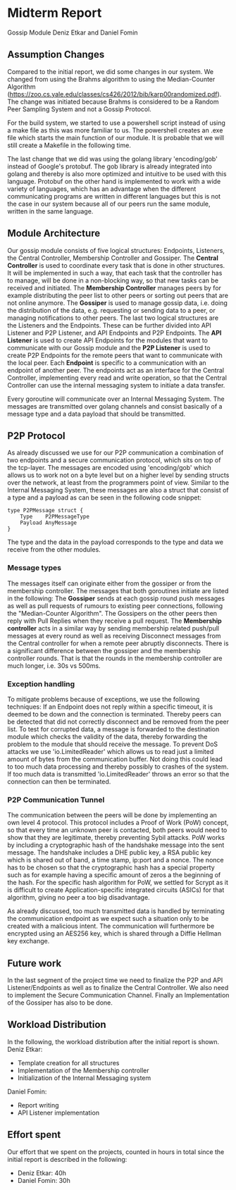 # Midterm Report
Gossip Module
Deniz Etkar and Daniel Fomin

## Assumption Changes
Compared to the initial report, we did some changes in our system.
We changed from using the Brahms algorithm to using the Median-Counter Algorithm
(https://zoo.cs.yale.edu/classes/cs426/2012/bib/karp00randomized.pdf).
The change was initiated because Brahms is considered to be a Random Peer Sampling System and not a Gossip Protocol.

For the build system, we started to use a powershell script instead of using a make file as this was more familiar to us.
The powershell creates an .exe file which starts the main function of our module.
It is probable that we will still create a Makefile in the following time.
 
The last change that we did was using the golang library 'encoding/gob' instead of Google's protobuf.
The gob library is already integrated into golang and thereby is also more optimized and intuitive to be used with this language.
Protobuf on the other hand is implemented to work with a wide variety of languages, which has an advantage when the different communicating programs are written in different languages but this is not the case in our system because all of our peers run the same module, written in the same language.

## Module Architecture
Our gossip module consists of five logical structures: Endpoints, Listeners, the Central Controller, Membership Controller and Gossiper.
The **Central Controller** is used to coordinate every task that is done in other structures.
It will be implemented in such a way, that each task that the controller has to manage, will be done in a non-blocking way, so that new tasks can be received and initiated.
The **Membership Controller** manages peers by for example distributing the peer list to other peers or sorting out peers that are not online anymore.
The **Gossiper** is used to manage gossip data, i.e. doing the distribution of the data, e.g. requesting or sending data to a peer, or managing notifications to other peers.
The last two logical structures are the Listeners and the Endpoints.
These can be further divided into API Listener and P2P Listener, and API Endpoints and P2P Endpoints.
The **API Listener** is used to create API Endpoints for the modules that want to communicate with our Gossip module and the **P2P Listener** is used to create P2P Endpoints for the remote peers that want to communicate with the local peer.
Each **Endpoint** is specific to a communication with an endpoint of another peer.
The endpoints act as an interface for the Central Controller, implementing every read and write operation, so that the Central Controller can use the internal messaging system to initiate a data transfer.

Every goroutine will communicate over an Internal Messaging System.
The messages are transmitted over golang channels and consist basically of a message type and a data payload that should be transmitted.

	
## P2P Protocol
As already discussed we use for our P2P communication a combination of two endpoints and a secure communication protocol, which sits on top of the tcp-layer.
The messages are encoded using 'encoding/gob' which allows us to work not on a byte level but on a higher level by sending structs over the network, at least from the programmers point of view.
Similar to the Internal Messaging System, these messages are also a struct that consist of a type and a payload as can be seen in the following code snippet:
```
type P2PMessage struct {
	Type    P2PMessageType
	Payload AnyMessage
}
```
The type and the data in the payload corresponds to the type and data we receive from the other modules.

### Message types
The messages itself can originate either from the gossiper or from the membership controller.
The messages that both goroutines initiate are listed in the following:
The **Gossiper** sends at each gossip round push messages as well as pull requests of rumours to existing peer connections, following the "Median-Counter Algorithm". 
The Gossipers on the other peers then reply with Pull Replies when they receive a pull request.
The **Membership controller** acts in a similar way by sending membership related push/pull messages at every round as well as receiving Disconnect messages from the Central controller for when a remote peer abruptly disconnects.
There is a significant difference between the gossiper and the membership controller rounds.
That is that the rounds in the membership controller are much longer, i.e. 30s vs 500ms.

### Exception handling
To mitigate problems because of exceptions, we use the following techniques:
If an Endpoint does not reply within a specific timeout, it is deemed to be down and the connection is terminated.
Thereby peers can be detected that did not correctly disconnect and be removed from the peer list.
To test for corrupted data, a message is forwarded to the destination module which checks the validity of the data, thereby forwarding the problem to the module that should receive the message.
To prevent DoS attacks we use 'io.LimitedReader' which allows us to read just a limited amount of bytes from the communication buffer.
Not doing this could lead to too much data processing and thereby possibly to crashes of the system.
If too much data is transmitted 'io.LimitedReader' throws an error so that the connection can then be terminated.


### P2P Communication Tunnel 
The communication between the peers will be done by implementing an own level 4 protocol.
This protocol includes a Proof of Work (PoW) concept, so that every time an unknown peer is contacted, both peers would need to show that they are legitimate, thereby preventing Sybil attacks.
PoW works by including a cryptographic hash of the handshake message into the sent message.
The handshake includes a DHE public key, a RSA public key which is shared out of band, a time stamp, ip:port and a nonce.
The nonce has to be chosen so that the cryptographic hash has a special property such as for example having a specific amount of zeros a the beginning of the hash.
For the specific hash algorithm for PoW, we settled for Scrypt as it is difficult to create Application-specific integrated circuits (ASICs) for that algorithm, giving no peer a too big disadvantage.

As already discussed, too much transmitted data is handled by terminating the communication endpoint as we expect such a situation only to be created with a malicious intent.
The communication will furthermore be encrypted using an AES256 key, which is shared through a Diffie Hellman key exchange.
## Future work
In the last segment of the project time we need to finalize the P2P and API Listener/Endpoints as well as to finalize the Central Controller.
We also need to implement the Secure Communication Channel.
Finally an Implementation of the Gossiper has also to be done.

## Workload Distribution
In the following, the workload distribution after the initial report is shown.
Deniz Etkar:
- Template creation for all structures
- Implementation of the Membership controller
- Initialization of the Internal Messaging system

Daniel Fomin:
- Report writing
- API Listener implementation

## Effort spent
Our effort that we spent on the projects, counted in hours in total since the initial report is described in the following:
- Deniz Etkar: 40h
- Daniel Fomin: 30h